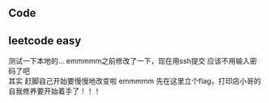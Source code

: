 ## Code
## leetcode easy
测试一下本地的...
emmmmm之前修改了一下，现在用ssh提交  应该不用输入密码了吧  
其实 赶脚自己开始要慢慢地改变啦 
emmmmm 先在这里立个flag，打印店小哥的自我修养要开始着手了！！！
